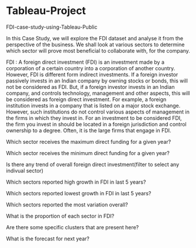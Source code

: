 # Tableau-Project

FDI-case-study-using-Tableau-Public

In this Case Study, we will explore the FDI dataset and analyse it from the perspective of the business. We shall look at various sectors to determine which sector will prove most beneficial to collaborate with, for the company.

FDI : A foreign direct investment (FDI) is an investment made by a corporation of a certain country into a corporation of another country. However, FDI is different form indirect investments. If a foreign investor passively invests in an Indian company by owning stocks or bonds, this will not be considered as FDI. But, if a foreign investor invests in an Indian company, and controls technology, management and other aspects, this will be considered as foreign direct investment. For example, a foreign institution invests in a company that is listed on a major stock exchange. However, such institutions do not control various aspects of management in the firms in which they invest in. For an investment to be considered FDI, the firm you invest in should be located in a foreign jurisdiction and control ownership to a degree. Often, it is the large firms that engage in FDI.

Which sector receives the maximum direct funding for a given year?

Which sector receives the minimum direct funding for a given year?

Is there any trend of overall foreign direct investment(filter to select any indivual sector)

Which sectors reported high growth in FDI in last 5 years?

Which sectors reported lowest growth in FDI in last 5 years?

Which sectors reported the most variation overall?

What is the proportion of each sector in FDI?

Are there some specific clusters that are present here?

What is the forecast for next year?
